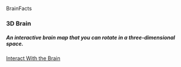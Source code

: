BrainFacts

### 3D Brain

##### An interactive brain map that you can rotate in a three-dimensional space.

 [Interact With the Brain](http://www.brainfacts.org/3D-Brain)